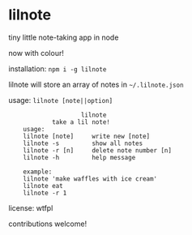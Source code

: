 # lilnote

tiny little note-taking app in node

now with colour!

installation: `npm i -g lilnote`

lilnote will store an array of notes in `~/.lilnote.json`

usage: `lilnote [note||option]`

```text
                    lilnote
            take a lil note!
    usage:
    lilnote [note]     write new [note]
    lilnote -s         show all notes
    lilnote -r [n]     delete note number [n]
    lilnote -h         help message

    example:
    lilnote 'make waffles with ice cream'
    lilnote eat
    lilnote -r 1
```

license: wtfpl

contributions welcome!
